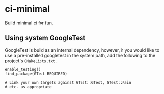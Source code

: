 # ci-minimal

Build minimal ci for fun.

## Using system GoogleTest

GoogleTest is build as an internal dependency, however, if you would like to
use a pre-installed googletest in the system path, add the following to the
project's `CMakeLists.txt` .

```
enable_testing()
find_package(GTest REQUIRED)

# Link your own targets against GTest::GTest, GTest::Main
# etc. as appropriate
```
